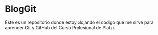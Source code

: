 # BlogGit
Este es un repositorio donde estoy alojando el código que me sirve para aprender Git y GitHub del Curso Profesional de Platzi.
